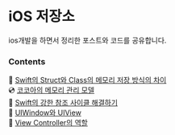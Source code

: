 # iOS 저장소

ios개발을 하면서 정리한 포스트와 코드를 공유합니다.

### Contents
👾 [Swift의 Struct와 Class의 메모리 저장 방식의 차이](https://ahyeonlog.tistory.com/1)  
💿 [코코아의 메모리 관리 모델](https://ahyeonlog.tistory.com/2)  
🦖 [Swift의 강한 참조 사이클 해결하기](https://ahyeonlog.tistory.com/3)  
🍱 [UIWindow와 UIView](https://ahyeonlog.tistory.com/16)  
🧩 [View Controller의 역할](https://ahyeonlog.tistory.com/17)  

